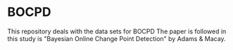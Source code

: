 # BOCPD
This repository deals with the data sets for BOCPD
The paper is followed in this study is "Bayesian Online Change Point Detection" by Adams & Macay.
